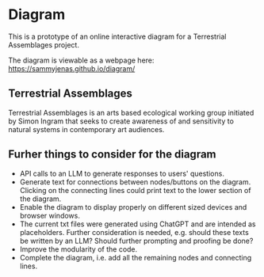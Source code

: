 # Diagram

This is a prototype of an online interactive diagram for a Terrestrial Assemblages project.

The diagram is viewable as a webpage here: https://sammyjenas.github.io/diagram/

## Terrestrial Assemblages
Terrestrial Assemblages is an arts based ecological working group initiated by Simon Ingram that seeks to create awareness of and sensitivity to natural systems in contemporary art audiences.

## Furher things to consider for the diagram
* API calls to an LLM to generate responses to users' questions.
* Generate text for connections between nodes/buttons on the diagram. Clicking on the connecting lines could print text to the lower section of the diagram.
* Enable the diagram to display properly on different sized devices and browser windows.
* The current txt files were generated using ChatGPT and are intended as placeholders. Further consideration is needed, e.g. should these texts be written by an LLM? Should further prompting and proofing be done?
* Improve the modularity of the code.
* Complete the diagram, i.e. add all the remaining nodes and connecting lines.
